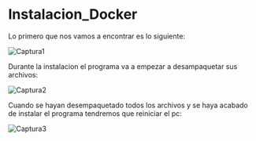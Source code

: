 # Instalacion_Docker

Lo primero que nos vamos a encontrar es lo siguiente:

![Captura1](https://user-images.githubusercontent.com/91874635/165038372-5988ec0f-c4f5-41c7-a4f8-3cb1aa91ed18.png)

Durante la instalacion el programa va a empezar a desampaquetar sus archivos:

![Captura2](https://user-images.githubusercontent.com/91874635/165038872-7b7e2da2-2fff-451d-918e-0200e6d63440.png)

Cuando se hayan desempaquetado todos los archivos y se haya acabado de instalar el programa tendremos que reiniciar el pc:

![Captura3](https://user-images.githubusercontent.com/91874635/165039179-50fe748c-d5d2-46c5-9923-49877a96b5c1.png)
